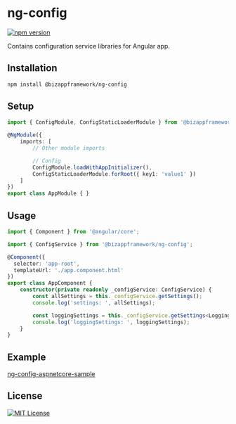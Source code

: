 ng-config
=====================

[![npm version](https://badge.fury.io/js/%40bizappframework%2Fng-config.svg)](https://badge.fury.io/js/%40bizappframework%2Fng-config)

Contains configuration service libraries for Angular app.

Installation
---------------

```bash
npm install @bizappframework/ng-config
```


Setup
---------------

```typescript
import { ConfigModule, ConfigStaticLoaderModule } from '@bizappframework/ng-config';

@NgModule({    
    imports: [
        // Other module imports

        // Config
        ConfigModule.loadWithAppInitializer(),
        ConfigStaticLoaderModule.forRoot({ key1: 'value1' })
    ]    
})
export class AppModule { }
```

Usage
---------------

```typescript
import { Component } from '@angular/core';

import { ConfigService } from '@bizappframework/ng-config';

@Component({
  selector: 'app-root',
  templateUrl: './app.component.html'
})
export class AppComponent {
    constructor(private readonly _configService: ConfigService) {
        const allSettings = this._configService.getSettings();
        console.log('settings: ', allSettings);

        const loggingSettings = this._configService.getSettings<LoggingOptions>('logging');
        console.log('loggingSettings: ', loggingSettings);
    }
}
```

Example
---------------

[ng-config-aspnetcore-sample](https://github.com/BizAppFramework/ng-config/tree/master/samples/ng-config-aspnetcore-sample)

License
---------------

[![MIT License](https://img.shields.io/badge/license-MIT-blue.svg?style=flat)](/LICENSE)